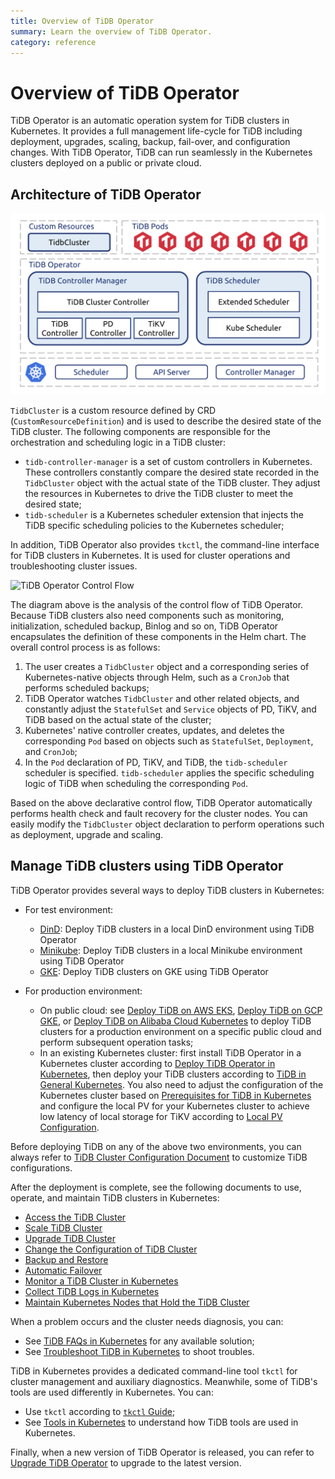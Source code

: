 ```yaml
---
title: Overview of TiDB Operator
summary: Learn the overview of TiDB Operator.
category: reference
---
```


# Overview of TiDB Operator

TiDB Operator is an automatic operation system for TiDB clusters in Kubernetes. It provides a full management life-cycle for TiDB including deployment, upgrades, scaling, backup, fail-over, and configuration changes. With TiDB Operator, TiDB can run seamlessly in the Kubernetes clusters deployed on a public or private cloud.

## Architecture of TiDB Operator

![TiDB Operator Overview](/media/tidb-operator-overview.png)

`TidbCluster` is a custom resource defined by CRD (`CustomResourceDefinition`) and is used to describe the desired state of the TiDB cluster. The following components are responsible for the orchestration and scheduling logic in a TiDB cluster:

* `tidb-controller-manager` is a set of custom controllers in Kubernetes. These controllers constantly compare the desired state recorded in the `TidbCluster` object with the actual state of the TiDB cluster. They adjust the resources in Kubernetes to drive the TiDB cluster to meet the desired state;
* `tidb-scheduler` is a Kubernetes scheduler extension that injects the TiDB specific scheduling policies to the Kubernetes scheduler;

In addition, TiDB Operator also provides `tkctl`, the command-line interface for TiDB clusters in Kubernetes. It is used for cluster operations and troubleshooting cluster issues.

![TiDB Operator Control Flow](/media/tidb-operator-control-flow.png)

The diagram above is the analysis of the control flow of TiDB Operator. Because TiDB clusters also need components such as monitoring, initialization, scheduled backup, Binlog and so on, TiDB Operator encapsulates the definition of these components in the Helm chart. The overall control process is as follows:

1. The user creates a `TidbCluster` object and a corresponding series of Kubernetes-native objects through Helm, such as a `CronJob` that performs scheduled backups;
2. TiDB Operator watches `TidbCluster` and other related objects, and constantly adjust the `StatefulSet` and `Service` objects of PD, TiKV, and TiDB based on the actual state of the cluster;
3. Kubernetes' native controller creates, updates, and deletes the corresponding `Pod` based on objects such as `StatefulSet`, `Deployment`, and `CronJob`;
4. In the `Pod` declaration of PD, TiKV, and TiDB, the `tidb-scheduler` scheduler is specified. `tidb-scheduler` applies the specific scheduling logic of TiDB when scheduling the corresponding `Pod`.

Based on the above declarative control flow, TiDB Operator automatically performs health check and fault recovery for the cluster nodes. You can easily modify the `TidbCluster` object declaration to perform operations such as deployment, upgrade and scaling.

## Manage TiDB clusters using TiDB Operator

TiDB Operator provides several ways to deploy TiDB clusters in Kubernetes:

+ For test environment:
    - [DinD](tidb-in-kubernetes/get-started/deploy-tidb-from-kubernetes-dind.md): Deploy TiDB clusters in a local DinD environment using TiDB Operator
    - [Minikube](tidb-in-kubernetes/get-started/deploy-tidb-from-kubernetes-minikube.md): Deploy TiDB clusters in a local Minikube environment using TiDB Operator
    - [GKE](tidb-in-kubernetes/get-started/deploy-tidb-from-kubernetes-gke.md): Deploy TiDB clusters on GKE using TiDB Operator

+ For production environment:
    - On public cloud: see [Deploy TiDB on AWS EKS](tidb-in-kubernetes/deploy/aws-eks.md), [Deploy TiDB on GCP GKE](tidb-in-kubernetes/deploy/gcp-gke.md), or [Deploy TiDB on Alibaba Cloud Kubernetes](tidb-in-kubernetes/deploy/alibaba-cloud.md) to deploy TiDB clusters for a production environment on a specific public cloud and perform subsequent operation tasks;
    - In an existing Kubernetes cluster: first install TiDB Operator in a Kubernetes cluster according to [Deploy TiDB Operator in Kubernetes](tidb-in-kubernetes/deploy/tidb-operator.md), then deploy your TiDB clusters according to [TiDB in General Kubernetes](tidb-in-kubernetes/deploy/general-kubernetes.md). You also need to adjust the configuration of the Kubernetes cluster based on [Prerequisites for TiDB in Kubernetes](tidb-in-kubernetes/deploy/prerequisites.md) and configure the local PV for your Kubernetes cluster to achieve low latency of local storage for TiKV according to [Local PV Configuration](tidb-in-kubernetes/reference/configuration/local-pv.md).

Before deploying TiDB on any of the above two environments, you can always refer to [TiDB Cluster Configuration Document](/tidb-in-kubernetes/reference/configuration/tidb-cluster.md) to customize TiDB configurations.

After the deployment is complete, see the following documents to use, operate, and maintain TiDB clusters in Kubernetes:

+ [Access the TiDB Cluster](tidb-in-kubernetes/deploy/access-tidb.md)
+ [Scale TiDB Cluster](tidb-in-kubernetes/scale-in-kubernetes.md)
+ [Upgrade TiDB Cluster](tidb-in-kubernetes/upgrade/tidb-cluster.md#upgrade-the-version-of-tidb-cluster)
+ [Change the Configuration of TiDB Cluster](tidb-in-kubernetes/upgrade/tidb-cluster.md#change-the-configuration-of-tidb-cluster)
+ [Backup and Restore](tidb-in-kubernetes/maintain/backup-and-restore.md)
+ [Automatic Failover](tidb-in-kubernetes/maintain/auto-failover.md)
+ [Monitor a TiDB Cluster in Kubernetes](tidb-in-kubernetes/monitor/tidb-in-kubernetes.md)
+ [Collect TiDB Logs in Kubernetes](tidb-in-kubernetes/maintain/log-collecting.md)
+ [Maintain Kubernetes Nodes that Hold the TiDB Cluster](tidb-in-kubernetes/maintain/kubernetes-node.md)

When a problem occurs and the cluster needs diagnosis, you can:

+ See [TiDB FAQs in Kubernetes](tidb-in-kubernetes/faq.md) for any available solution;
+ See [Troubleshoot TiDB in Kubernetes](tidb-in-kubernetes/troubleshoot.md) to shoot troubles.

TiDB in Kubernetes provides a dedicated command-line tool `tkctl` for cluster management and auxiliary diagnostics. Meanwhile, some of TiDB's tools are used differently in Kubernetes. You can:

+ Use `tkctl` according to [`tkctl` Guide](tidb-in-kubernetes/reference/tools/tkctl.md );
+ See [Tools in Kubernetes](tidb-in-kubernetes/reference/tools/in-kubernetes.md) to understand how TiDB tools are used in Kubernetes.

Finally, when a new version of TiDB Operator is released, you can refer to [Upgrade TiDB Operator](tidb-in-kubernetes/upgrade/tidb-operator.md) to upgrade to the latest version.
